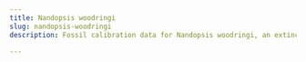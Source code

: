 ```yaml
---
title: Nandopsis woodringi
slug: nandopsis-woodringi
description: Fossil calibration data for Nandopsis woodringi, an extinct species of fish. Includes taxonomy authority and locality references, and cross-references to living taxa.

---
```


